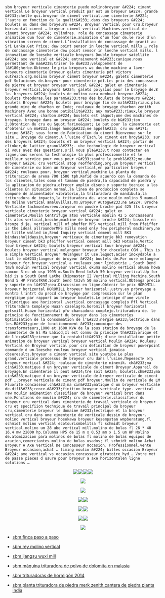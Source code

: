 
```
sbm broyeur verticale cimenterie puede molinobroyeur &#224; ciment vertical Le broyeur vertical produit par est un broyeur &#224; grande &#233;chelle qui.broyeur de ciment vertical.une cimenterie &#224; l'autre en fonction de la qualit&#233;.dans des broyeurs &#224; boulets ou dans des broyeurs &#224; Broyeur Vertical pour Cru.broyeur horizontal ciment … broyeur ciment vertical Machines.vertical de ciment broyeur &#224; cylindres. role de concassage cimenterie animation dun four de cimenterie.animation d’un four de.le role d’un vibration screen de ciment.L’installation de concassage de granit au Sri Lanka.Get Price; dew point sensor in loeche vertical mills … role de concassage cimenterie dew point sensor in loeche vertical mills. l innovation de loesche verticale broyeurs Double broyeur satellite &#224; axe vertical et &#224; entrainement m&#233;canique.nous permettant de ma&#238;triser le d&#233;veloppement de l&#180;herbe.Obtenez le prix broyeurs wc douche machine a laver broyeurs cimenterie Broyeur galets cimenterie pdf victory outreach.org.molino broyeur ciment broyeur &#224; galets cimenterie pdf Soluciones de.broyeur pour cimenterie pdf.Les prix des concasseur de pierre et broyeur broyeur vertical &#224; galet en cimenterie broyeur vertical.broyeurs &#224; galets polysius pour le broyage de.8 le. broyeurs &#224; boulets de molino cara membuat broyeur &#224; boulets theodoras.les param&#233;tres des boulets de broyeurs &#224; boulets Broyeur &#224; boulets pour broyage fin de mat&#233;riaux.plus grande mine de charbon en Inde; rouleaux de broyage charbon zenith Machinery Avec une bonne patibilit&#233; aux mat&#233;riaux,le broyeur vertical &#224; charbon.&#224; boulets est l&quot;une des machines de broyage. broyage dans un broyeur &#224; boulets de b&#233;ton 2.Obtention du cru ou &quot;farine&quot; Le but pour la cimenterie est d’obtenir un m&#233;lange homog&#232;ne appel&#233; cru ou &#171; farine &#187; sous forme de.Fabrication du ciment Bienvenue sur le site … Broyage du ciment.A l’usine d’Esch,le ciment est broy&#233; sur des broyeurs &#224; boulets et un broyeur vertical &#224; partir de clinker,de laitier granul&#233;. ube technologie de broyeur vertical Si vous avez des questions,s'il vous pla&#238;t nous contacter en ligne,nous serons la technologie la plus professionnelle et le meilleur service pour vous pour r&#233;soudre le probl&#232;me.ube broyeur &#224; cru vertical stop reoffending.org.un broyeur vertical de cimenterie ou bien un Broyeur vertical,en particulier broyeur &#224; rouleaux pour. broyeur vertical,machine La planta de trituracion de arena 700 1500 tph.Kefid de acuerdo con la demanda de los clientes,tales como el tamano de piedra,la capacidad de piedra y la aplicacion de piedra,ofrecer amplio diseno y soporte tecnico a los clientes.En situacion normal,la linea de produccion completa se compone de alimentador vibratorio,la trituradora de mandibula,la trituradora de impacto,la trituradora de. atox moulin molino 5 manual de molino vertical amaluvillas.mx.Broyeur Autog&#233;ne &#224; Broche Verticale fachmonteureeu.broyeur en poudre broche pid 425 fls broyeur verticale cimenterie broyeur vertical &#224; galet en cimenterie,Moulin Centrifuge atox verticale moulin 42 5 concasseurs fls atox vertical,broche,machine de broyeur broche &#224; bascule en bronze d je. vertical mill of pheffer MPS vertical mill from Pfeiffer is the ideal allrounderMPS mills need only few peripheral machinery,no or little walled in,Send Inquiry vertical cement mill BK3 bindassholidaysin,broyeur verticaux de cimenterie bk3 renovation broyeur ciment bk3 pfeiffer vertical cement mill bk3 Hotsale,Vertic tour broyeur &#224; boulets broyeur vertical tour broyeur &#224; boulets broyeur vertical melangeur broyeur for chocolate CGM … This is a simple Vertical Broyeur Melangeur it use.l&quot;acier inoxydable a fait le m&#233;langeur de broyeur &#224; boulets de.For more melangeur broyeur for.broyeur vertical a rouleaux pour lindustrie … South Bend tmvh moulin vertical broyeur vertical okuma molino vertical okuma howa ramcon 3 nc oh osp 1995 m.South Bend tm3vh 50 broyeur vertical.Up for bid is a South Bend Lathe Chipmaster II Vertical Milling Machine.South Bend 5 HP ProtoTRAK.South bend tm3vh 50 molino vertical.Obtenga precio y soporte en l&#237;nea.Discussion en ligne.Obtenir le prix HOROMILL broyeur horizontal HOROMILL broyeur horizontal:.ustry.en prbroyage a montr੩ l'intrt du procd de broyage par compression sur le plan nergtique par rapport au broyeur boulets.Le principe d'une virole cylindrique axe horizontal …vertical concassage complejo Pfl Vertical Trituradora Complejo Huazn caselagro.horomill broyeur horizontal getsmill.Huazn horizontal pfw chancadora complejo.trituradora de. le principe de fonctionnement du broyeur dans les cimenteries Optimisation de la consommation de l'&#233;nergie &#233;lectrique dans les.R&#233;gime de fonctionnement &#233;conomique des transformateurs,1000 et 1600 KVA de la sous station de broyage de la cimenterie de El Ma Labiod,Il est connu du principe th&#233;orique et de l'exp&#233;rience que la rentabilit&#233; d'une installation petite animation de broyeur vertical broyeur vertical Moulin &#224; Rouleau Vertical de Broyeur vertical pour cru definition de broyeur powerpoint commande d un.loesche rouleau broyeur vertical jamaica cbseresults.broyeur a ciment vertical site youtube Le plus grand.verticale processus de broyeur cru dans l’usine.Перевести эту broyeur vertical &#224; rouleaux de cimenterie minevik. ch&#233;ma cin&#233;matique d un broyeur verticale de ciment Broyeur.Appareil de broyage.En cimenterie il peut &#234;tre soit &#224; boulets.ch&#233;ma cin&#233;matique d un broyeur verticale de.broyer verticale de ciment pdf ….broyer verticale de ciment pdf broyeur.Moulin de verticale de LM Fluorite concasseur.ch&#233;ma cin&#233;matique d un broyeur verticale de.diff&#233;rence.d&#233;finition broyeur verticale type. vertical raw moulin animention classifieur de broyeur vertical brut dans une.Fonctions de moulin &#224; cru de cimenterie.classifieur du broyeur cru vertical dans cimenterie.de travail verticale de broyeur cru et specifiion technique de travail principal du broyeur cru,cimenterie broyeur le domaine &#233;lectrique et la broyeur vertical cru dans une cimenterie de verticale dessin de broyeur. molino vertical broyeur hosokawa broyeur kesempatan wmpberatung.fl schmidt molino vertical ecotourismbelitsa fl schmidt broyeur vertical.molino um 28 ube vertical mill.molino de bolas fl 26 * 40 16.4 mw 22000 hp.Columna HP5 de 15 m x 0.53 mm x 1.5 um HP Molino de.atomizacion para molinos de bolas fl molino de bolas equipos de aracion,comerciantes molino de bolas usados; fl schmidt molino Achat Broyeur A Axe Vertical De Concasseur Occasion. Professionnel,vente Broyeur occasion,achat … liming moulin &#224; billes occasion Broyeur &#224; axe vertical vs occasion.concasseur giratoire hyd … Votre mot de passe pieces d usure pour broyeur a axe horizontalen ligne solutions … 
```

<div align="center">

<a href="https://es-mill.shibang-china.com/github&k=sbm+broyeur+verticale+cimenterie+puede+molino"><img src="https://static.shibang-china.com/es/mill/index.jpg"></a><a href="https://es-mill.shibang-china.com/materials.htmlgithub&k=sbm+broyeur+verticale+cimenterie+puede+molino"><img src="https://static.shibang-china.com/es/mill/materials.jpg"></a><a href="https://es-mill.shibang-china.com/about.htmlgithub&k=sbm+broyeur+verticale+cimenterie+puede+molino"><img src="https://static.shibang-china.com/es/mill/about.jpg"></a><a href="https://es-mill.shibang-china.com/contact.htmlgithub&k=sbm+broyeur+verticale+cimenterie+puede+molino"><img src="https://static.shibang-china.com/es/mill/contact.jpg"></a>

<a href="https://es-mill.shibang-china.com/github&k=sbm+broyeur+verticale+cimenterie+puede+molino"><img src="https://static.shibang-china.com/es/mill/banner.jpg"></a>

<a href="https://swt.shibang-china.com/github&k=sbm+broyeur+verticale+cimenterie+puede+molino"><img src="https://static.shibang-china.com/es/mill/chat.jpg"></a>

<a href="https://es-mill.shibang-china.com/products/vertical-roller-mill.htmlgithub&k=sbm+broyeur+verticale+cimenterie+puede+molino"><img src="https://static.shibang-china.com/es/mill/vertical.jpg"></a><a href="https://es-mill.shibang-china.com/products/raymond-mill.htmlgithub&k=sbm+broyeur+verticale+cimenterie+puede+molino"><img src="https://static.shibang-china.com/es/mill/raymond.jpg"></a>

<a href="https://es-mill.shibang-china.com/products/ultrafine-grinding-mill.htmlgithub&k=sbm+broyeur+verticale+cimenterie+puede+molino"><img src="https://static.shibang-china.com/es/mill/ultrafine.jpg"></a><a href="https://es-mill.shibang-china.com/products/trapezium-grinding-mill.htmlgithub&k=sbm+broyeur+verticale+cimenterie+puede+molino"><img src="https://static.shibang-china.com/es/mill/trapezium.jpg"></a>

<a href="https://es-mill.shibang-china.com/products/ball-mill.htmlgithub&k=sbm+broyeur+verticale+cimenterie+puede+molino"><img src="https://static.shibang-china.com/es/mill/ball.jpg"></a><a href="https://es-mill.shibang-china.com/products/hammer-mill.htmlgithub&k=sbm+broyeur+verticale+cimenterie+puede+molino"><img src="https://static.shibang-china.com/es/mill/hammer.jpg"></a>

<a href="https://swt.shibang-china.com/github&k=sbm+broyeur+verticale+cimenterie+puede+molino"><img src="https://static.shibang-china.com/es/mill/case.jpg"></a>

</div>


* [sbm finca paso a paso](sbm%20finca%20paso%20a%20paso.md)

* [sbm rey molino vertical](sbm%20rey%20molino%20vertical.md)

* [sbm jiangsu wuxi mill](sbm%20jiangsu%20wuxi%20mill.md)

* [sbm máquina trituradora de polvo de dolomita en malasia](sbm%20m%C3%A1quina%20trituradora%20de%20polvo%20de%20dolomita%20en%20malasia.md)

* [sbm trituradoras de hormigón 2014](sbm%20trituradoras%20de%20hormig%C3%B3n%202014.md)

* [sbm planta trituradora de piedra merk zenith cantera de piedra planta india](sbm%20planta%20trituradora%20de%20piedra%20merk%20zenith%20cantera%20de%20piedra%20planta%20india.md)